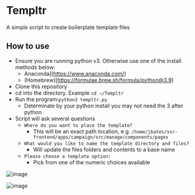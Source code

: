 # Templtr
A simple script to create boilerplate template files

## How to use
- Ensure you are running python v3. Otherwise use one of the install methods below:
  - Anaconda](https://www.anaconda.com/)
  - (Homebrew)[https://formulae.brew.sh/formula/python@3.9]
- Clone this repository
- cd into the directory.  Example `cd ~/Templtr`
- Run the program:`python3 templtr.py`
  - Determinate by your python install you may not need the 3 after python
- Script will ask several questions
  - `Where do you want to place the template?`
    - This will be an exact path location, e.g. `/home/jbates/ssr-frontend/apps/campaign/src/manage/components/pages`
  - `What would you like to name the template directory and files?`
    - Will update the files folders and contents to a base name
  - `Please choose a template option:`
    - Pick from one of the numeric choices available
    
![image](https://user-images.githubusercontent.com/100247660/187800553-44b41f1a-7839-46b1-8867-631ace39d603.png)

![image](https://user-images.githubusercontent.com/100247660/187800843-a1929f20-9a3e-4d47-8f60-72865bdd171e.png)
